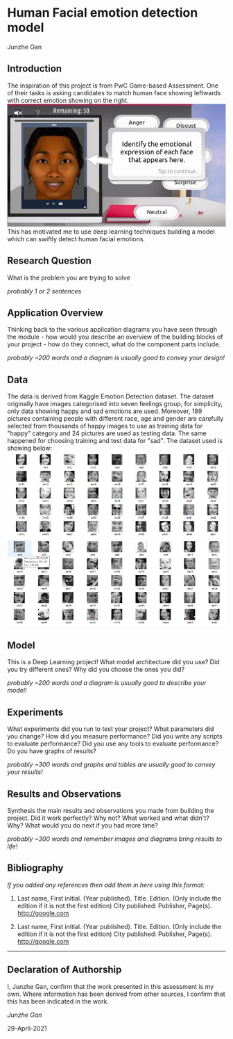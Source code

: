# Human Facial emotion detection model

Junzhe Gan

## Introduction
The inspiration of this project is from PwC Game-based Assessment. One of their tasks is asking candidates to match human face showing leftwards with correct emotion showing on the right.
  ![image](https://github.com/JunzheGan/Chris_Burger/blob/main/pic/pwc.png)
This has motivated me to use deep learning techniques building a model which can swiftly detect human facial emotions.  

## Research Question
What is the problem you are trying to solve

*probably 1 or 2 sentences*

## Application Overview
Thinking back to the various application diagrams you have seen through the module - how would you describe an overview of the building blocks of your project - how do they connect, what do the component parts include.

*probably ~200 words and a diagram is usually good to convey your design!*

## Data
The data is derived from Kaggle Emotion Detection dataset. The dataset originally have images categorised into seven feelings group, for simplicity, only data showing happy and sad emotions are used. Moreover, 189 pictures containing people with different race, age and gender are carefully selected from thousands of happy images to use as training data for "happy" category and 24 pictures are used as testing data. The same happened for choosing training and test data for "sad". The dataset used is showing below:
![image](https://github.com/JunzheGan/Chris_Burger/blob/main/pic/happy.png)
![image](https://github.com/JunzheGan/Chris_Burger/blob/main/pic/sad.png)

## Model
This is a Deep Learning project! What model architecture did you use? Did you try different ones? Why did you choose the ones you did?


*probably ~200 words and a diagram is usually good to describe your model!*

## Experiments
What experiments did you run to test your project? What parameters did you change? How did you measure performance? Did you write any scripts to evaluate performance? Did you use any tools to evaluate performance? Do you have graphs of results? 

*probably ~300 words and graphs and tables are usually good to convey your results!*

## Results and Observations
Synthesis the main results and observations you made from building the project. Did it work perfectly? Why not? What worked and what didn't? Why? What would you do next if you had more time?  

*probably ~300 words and remember images and diagrams bring results to life!*

## Bibliography
*If you added any references then add them in here using this format:*

1. Last name, First initial. (Year published). Title. Edition. (Only include the edition if it is not the first edition) City published: Publisher, Page(s). http://google.com

2. Last name, First initial. (Year published). Title. Edition. (Only include the edition if it is not the first edition) City published: Publisher, Page(s). http://google.com

----

## Declaration of Authorship

I, Junzhe Gan, confirm that the work presented in this assessment is my own. Where information has been derived from other sources, I confirm that this has been indicated in the work.


*Junzhe Gan*

29-April-2021
